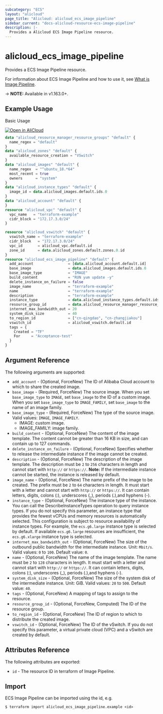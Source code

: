 ```yaml
---
subcategory: "ECS"
layout: "alicloud"
page_title: "Alicloud: alicloud_ecs_image_pipeline"
sidebar_current: "docs-alicloud-resource-ecs-image-pipeline"
description: |-
  Provides a Alicloud ECS Image Pipeline resource.
---
```


# alicloud\_ecs\_image\_pipeline

Provides a ECS Image Pipeline resource.

For information about ECS Image Pipeline and how to use it, see [What is Image Pipeline](https://www.alibabacloud.com/help/en/doc-detail/200427.html).

-> **NOTE:** Available in v1.163.0+.

## Example Usage

Basic Usage

<div style="display: block;margin-bottom: 40px;"><div class="oics-button" style="float: right;position: absolute;margin-bottom: 10px;">
  <a href="https://api.aliyun.com/api-tools/terraform?resource=alicloud_ecs_image_pipeline&exampleId=0a8d95e4-07a9-e56f-43f9-c3992f0d2e1744f83f55&activeTab=example&spm=docs.r.ecs_image_pipeline.0.0a8d95e407&intl_lang=EN_US" target="_blank">
    <img alt="Open in AliCloud" src="https://img.alicdn.com/imgextra/i1/O1CN01hjjqXv1uYUlY56FyX_!!6000000006049-55-tps-254-36.svg" style="max-height: 44px; max-width: 100%;">
  </a>
</div></div>

```terraform
data "alicloud_resource_manager_resource_groups" "default" {
  name_regex = "default"
}
data "alicloud_zones" "default" {
  available_resource_creation = "VSwitch"
}
data "alicloud_images" "default" {
  name_regex  = "^ubuntu_18.*64"
  most_recent = true
  owners      = "system"
}
data "alicloud_instance_types" "default" {
  image_id = data.alicloud_images.default.ids.0
}
data "alicloud_account" "default" {
}
resource "alicloud_vpc" "default" {
  vpc_name   = "terraform-example"
  cidr_block = "172.17.3.0/24"
}

resource "alicloud_vswitch" "default" {
  vswitch_name = "terraform-example"
  cidr_block   = "172.17.3.0/24"
  vpc_id       = alicloud_vpc.default.id
  zone_id      = data.alicloud_zones.default.zones.0.id
}
resource "alicloud_ecs_image_pipeline" "default" {
  add_account                = [data.alicloud_account.default.id]
  base_image                 = data.alicloud_images.default.ids.0
  base_image_type            = "IMAGE"
  build_content              = "RUN yum update -y"
  delete_instance_on_failure = false
  image_name                 = "terraform-example"
  name                       = "terraform-example"
  description                = "terraform-example"
  instance_type              = data.alicloud_instance_types.default.ids.0
  resource_group_id          = data.alicloud_resource_manager_resource_groups.default.groups.0.id
  internet_max_bandwidth_out = 20
  system_disk_size           = 40
  to_region_id               = ["cn-qingdao", "cn-zhangjiakou"]
  vswitch_id                 = alicloud_vswitch.default.id
  tags = {
    Created = "TF"
    For     = "Acceptance-test"
  }
}
```

## Argument Reference

The following arguments are supported:

* `add_account` - (Optional, ForceNew) The ID of Alibaba Cloud account to which to share the created image.
* `base_image` - (Required, ForceNew) The source image. When you set `base_image_type` to `IMAGE`, set `base_image` to the ID of a custom image. When you set `base_image_type` to `IMAGE_FAMILY`, set `base_image` to the name of an image family.
* `base_image_type` - (Required, ForceNew) The type of the source image. Valid values: `IMAGE`, `IMAGE_FAMILY`.
  - IMAGE: custom image.
  - IMAGE_FAMILY: image family.
* `build_content` - (Optional, ForceNew) The content of the image template. The content cannot be greater than 16 KB in size, and can contain up to 127 commands.
* `delete_instance_on_failure` - (Optional, ForceNew) Specifies whether to release the intermediate instance if the image cannot be created.
* `description` - (Optional, ForceNew) The description of the image template. The description must be `2` to `256` characters in length and cannot start with `http://` or `https://`. **Note:** If the intermediate instance cannot be started, the instance is released by default.
* `image_name` - (Optional, ForceNew) The name prefix of the image to be created. The prefix must be `2` to `64` characters in length. It must start with a letter and cannot start with `http://` or `https://`. It can contain letters, digits, colons (:), underscores (_), periods (.),and hyphens (-).
* `instance_type` - (Optional, ForceNew) The instance type of the instance. You can call the DescribeInstanceTypes operation to query instance types. If you do not specify this parameter, an instance type that provides the fewest vCPUs and memory resources is automatically selected. This configuration is subject to resource availability of instance types. For example, the `ecs.g6.large` instance type is selected by default. If available `ecs.g6.large` resources are insufficient, the `ecs.g6.xlarge` instance type is selected.
* `internet_max_bandwidth_out` - (Optional, ForceNew) The size of the outbound public bandwidth for the intermediate instance. Unit: `Mbit/s`. Valid values: `0` to `100`. Default value: `0`.
* `name` - (Optional, ForceNew) The name of the image template. The name must be `2` to `128` characters in length. It must start with a letter and cannot start with `http://` or `https://`. It can contain letters, digits, colons (:), underscores (_), periods (.),and hyphens (-).
* `system_disk_size` - (Optional, ForceNew) The size of the system disk of the intermediate instance. Unit: GiB. Valid values: `20` to `500`. Default value: `40`.
* `tags` - (Optional, ForceNew) A mapping of tags to assign to the resource.
* `resource_group_id` - (Optional, ForceNew, Computed) The ID of the resource group.
* `to_region_id` - (Optional, ForceNew) The ID of region to which to distribute the created image.
* `vswitch_id` - (Optional, ForceNew) The ID of the vSwitch. If you do not specify this parameter, a virtual private cloud (VPC) and a vSwitch are created by default.

## Attributes Reference

The following attributes are exported:

* `id` - The resource ID in terraform of Image Pipeline.

## Import

ECS Image Pipeline can be imported using the id, e.g.

```shell
$ terraform import alicloud_ecs_image_pipeline.example <id>
```